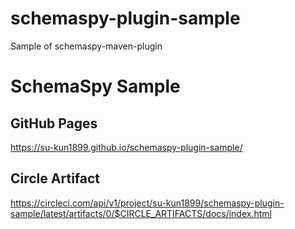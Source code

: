 # schemaspy-plugin-sample
Sample of schemaspy-maven-plugin

# SchemaSpy Sample

## GitHub Pages

https://su-kun1899.github.io/schemaspy-plugin-sample/

## Circle Artifact

https://circleci.com/api/v1/project/su-kun1899/schemaspy-plugin-sample/latest/artifacts/0/$CIRCLE_ARTIFACTS/docs/index.html

